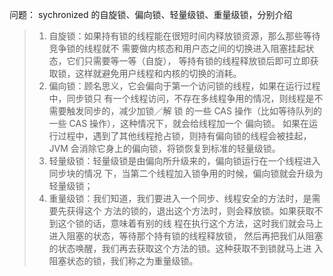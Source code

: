  

问题： sychronized 的自旋锁、偏向锁、轻量级锁、重量级锁，分别介绍

> 1. 自旋锁：如果持有锁的线程能在很短时间内释放锁资源，那么那些等待竞争锁的线程就不 需要做内核态和用户态之间的切换进入阻塞挂起状态，它们只需要等一等（自旋）， 等持有锁的线程释放锁后即可立即获取锁，这样就避免用户线程和内核的切换的消耗。 
> 2. 偏向锁：顾名思义，它会偏向于第一个访问锁的线程，如果在运行过程中，同步锁只 有一个线程访问，不存在多线程争用的情况，则线程是不需要触发同步的，减少加锁／解 锁 的一些 CAS 操作（比如等待队列的一些 CAS 操作），这种情况下，就会给线程加一个 偏向锁。 如果在运行过程中，遇到了其他线程抢占锁，则持有偏向锁的线程会被挂起， JVM 会消除它身上的偏向锁，将锁恢复到标准的轻量级锁。
> 3. 轻量级锁：轻量级锁是由偏向所升级来的，偏向锁运行在一个线程进入同步块的情况 下，当第二个线程加入锁争用的时候，偏向锁就会升级为轻量级锁； 
> 4. 重量级锁：我们知道，我们要进入一个同步、线程安全的方法时，是需要先获得这个 方法的锁的，退出这个方法时，则会释放锁。如果获取不到这个锁的话，意味着有别的线 程在执行这个方法，这时我们就会马上进入阻塞的状态，等待那个持有锁的线程释放锁， 然后再把我们从阻塞的状态唤醒，我们再去获取这个方法的锁。这种获取不到锁就马上进 入阻塞状态的锁，我们称之为重量级锁。